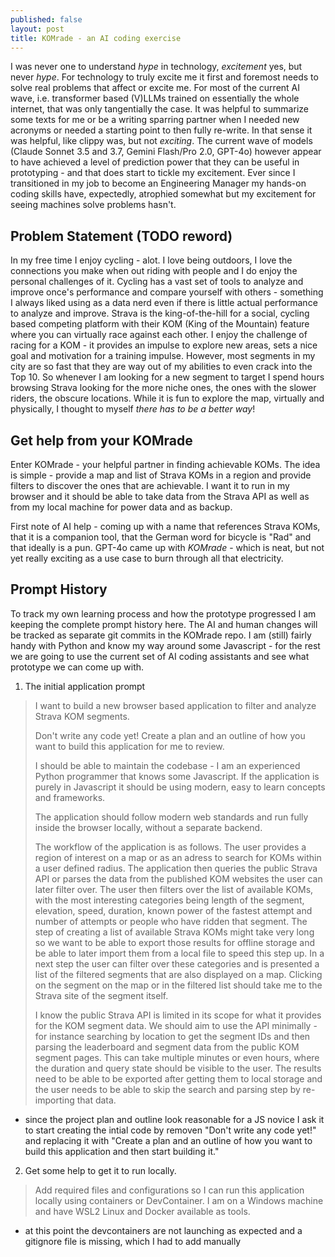 ```yaml
---
published: false
layout: post
title: KOMrade - an AI coding exercise
---
```


I was never one to understand *hype* in technology, *excitement* yes, but never *hype*. For technology to truly excite me it first and foremost needs to solve real problems that affect or excite me. For most of the current AI wave, i.e. transformer based (V)LLMs trained on essentially the whole internet, that was only tangentially the case. It was helpful to summarize some texts for me or be a writing sparring partner when I needed new acronyms or needed a starting point to then fully re-write. In that sense it was helpful, like clippy was, but not *exciting*. The current wave of models (Claude Sonnet 3.5 and 3.7, Gemini Flash/Pro 2.0, GPT-4o) however appear to have achieved a level of prediction power that they can be useful in prototyping - and that does start to tickle my excitement. Ever since I transitioned in my job to become an Engineering Manager my hands-on coding skills have, expectedly, atrophied somewhat but my excitement for seeing machines solve problems hasn't.

## Problem Statement (TODO reword)

In my free time I enjoy cycling - alot. I love being outdoors, I love the connections you make when out riding with people and I do enjoy the personal challenges of it. Cycling has a vast set of tools to analyze and improve once's performance and compare yourself with others - something I always liked using as a data nerd even if there is little actual performance to analyze and improve. Strava is the king-of-the-hill for a social, cycling based competing platform with their KOM (King of the Mountain) feature where you can virtually race against each other. I enjoy the challenge of racing for a KOM - it provides an impulse to explore new areas, sets a nice goal and motivation for a training impulse. However, most segments in my city are so fast that they are way out of my abilities to even crack into the Top 10. So whenever I am looking for a new segment to target I spend hours browsing Strava looking for the more niche ones, the ones with the slower riders, the obscure locations. While it is fun to explore the map, virtually and physically, I thought to myself *there has to be a better way*!

## Get help from your KOMrade

Enter KOMrade - your helpful partner in finding achievable KOMs. The idea is simple - provide a map and list of Strava KOMs in a region and provide filters to discover the ones that are achievable. I want it to run in my browser and it should be able to take data from the Strava API as well as from my local machine for power data and as backup.

First note of AI help - coming up with a name that references Strava KOMs, that it is a companion tool, that the German word for bicycle is "Rad" and that ideally is a pun. GPT-4o came up with *KOMrade* - which is neat, but not yet really exciting as a use case to burn through all that electricity.

## Prompt History

To track my own learning process and how the prototype progressed I am keeping the complete prompt history here. The AI and human changes will be tracked as separate git commits in the KOMrade repo. I am (still) fairly handy with Python and know my way around some Javascript - for the rest we are going to use the current set of AI coding assistants and see what prototype we can come up with.

1. The initial application prompt

> I want to build a new browser based application to filter and analyze Strava KOM segments.
>
> Don't write any code yet! Create a plan and an outline of how you want to build this application for me to review.
>
> I should be able to maintain the codebase - I am an experienced Python programmer that knows some Javascript. If the application is purely in Javascript it should be using modern, easy to learn concepts and frameworks.
>
> The application should follow modern web standards and run fully inside the browser locally, without a separate backend.
>
> The workflow of the application is as follows. The user provides a region of interest on a map or as an adress to search for KOMs within a user defined radius. The application then queries the public Strava API or parses the data from the published KOM websites the user can later filter over. The user then filters over the list of available KOMs, with the most interesting categories being length of the segment, elevation, speed, duration, known power of the fastest attempt and number of attempts or people who have ridden that segment. The step of creating a list of available Strava KOMs might take very long so we want to be able to export those results for offline storage and be able to later import them from a local file to speed this step up. In a next step the user can filter over these categories and is presented a list of the filtered segments that are also displayed on a map. Clicking on the segment on the map or in the filtered list should take me to the Strava site of the segment itself.
>
> I know the public Strava API is limited in its scope for what it provides for the KOM segment data. We should aim to use the API minimally - for instance searching by location to get the segment IDs and then parsing the leaderboard and segment data from the public KOM segment pages. This can take multiple minutes or even hours, where the duration and query state should be visible to the user. The results need to be able to be exported after getting them to local storage and the user needs to be able to skip the search and parsing step by re-importing that data.
- since the project plan and outline look reasonable for a JS novice I ask it to start creating the intial code by removen "Don't write any code yet!" and replacing it with "Create a plan and an outline of how you want to build this application and then start building it."

2. Get some help to get it to run locally.
> Add required files and configurations so I can run this application locally using containers or DevContainer. I am on a Windows machine and have WSL2 Linux and Docker available as tools.
- at this point the devcontainers are not launching as expected and a gitignore file is missing, which I had to add manually
